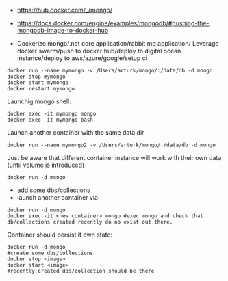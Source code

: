 - https://hub.docker.com/_/mongo/
- https://docs.docker.com/engine/examples/mongodb/#pushing-the-mongodb-image-to-docker-hub

- Dockerize mongo/.net core application/rabbit mq application/ Leverage docker swarm/push to docker hub/deploy to digital ocean instance/deploy to aws/azure/google/setup ci


```
docker run --name mymongo -v /Users/arturk/mongo/:/data/db -d mongo
docker stop mymongo
docker start mymongo
docker restart mymongo
```

Launchig mongo shell:

```
docker exec -it mymongo mongo 
docker exec -it mymongo bash 
```

Launch another container with the same data dir

```
docker run --name mymongo2 -v /Users/arturk/mongo/:/data/db -d mongo
```


Just be aware that different container instance will work with their own data (until volume is introduced)

```
docker run -d mongo
```

- add some dbs/collections
- launch another container via

```
docker run -d mongo
docker exec -it <new container> mongo #exec mongo and check that db/collections created recently do no exist out there. 

```


Container should persist it own state:

```
docker run -d mongo
#create some dbs/collections
docker stop <image>
docker start <image>
#recently created dbs/collection should be there

```
